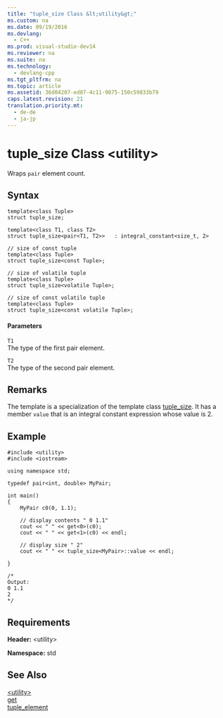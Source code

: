 ```yaml
---
title: "tuple_size Class &lt;utility&gt;"
ms.custom: na
ms.date: 09/19/2016
ms.devlang: 
  - C++
ms.prod: visual-studio-dev14
ms.reviewer: na
ms.suite: na
ms.technology: 
  - devlang-cpp
ms.tgt_pltfrm: na
ms.topic: article
ms.assetid: 36d04207-ed87-4c11-9875-150c59833b79
caps.latest.revision: 21
translation.priority.mt: 
  - de-de
  - ja-jp
---
```

# tuple_size Class &lt;utility&gt;
Wraps `pair` element count.  
  
## Syntax  
  
```  
template<class Tuple>  
struct tuple_size;  
  
template<class T1, class T2>  
struct tuple_size<pair<T1, T2>>   : integral_constant<size_t, 2>  
  
// size of const tuple  
template<class Tuple>  
struct tuple_size<const Tuple>;  
  
// size of volatile tuple  
template<class Tuple>  
struct tuple_size<volatile Tuple>;  
  
// size of const volatile tuple  
template<class Tuple>  
struct tuple_size<const volatile Tuple>;  
```  
  
#### Parameters  
 `T1`  
 The type of the first pair element.  
  
 `T2`  
 The type of the second pair element.  
  
## Remarks  
 The template is a specialization of the template class [tuple_size](../vs140/tuple_size-Class--tuple-.md). It has a member `value` that is an integral constant expression whose value is 2.  
  
## Example  
  
```  
#include <utility>   
#include <iostream>   
  
using namespace std;  
  
typedef pair<int, double> MyPair;  
  
int main()  
{  
    MyPair c0(0, 1.1);  
  
    // display contents " 0 1.1"   
    cout << " " << get<0>(c0);  
    cout << " " << get<1>(c0) << endl;  
  
    // display size " 2"   
    cout << " " << tuple_size<MyPair>::value << endl;  
  
}  
  
/*  
Output:  
0 1.1  
2  
*/  
```  
  
## Requirements  
 **Header:** <utility\>  
  
 **Namespace:** std  
  
## See Also  
 [<utility\>](../vs140/-utility-.md)   
 [get](../vs140/-utility--functions.md#get_function__lt_utility_gt_)   
 [tuple_element](../vs140/tuple_element-Class--utility-.md)